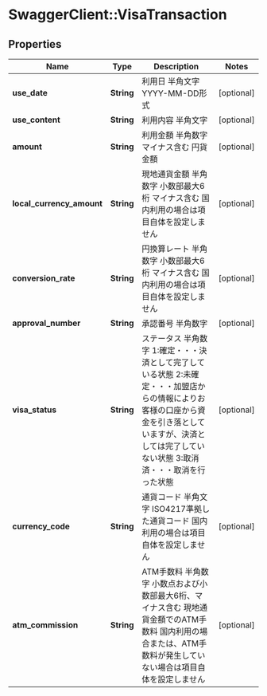 # SwaggerClient::VisaTransaction

## Properties
Name | Type | Description | Notes
------------ | ------------- | ------------- | -------------
**use_date** | **String** | 利用日 半角文字 YYYY-MM-DD形式  | [optional]
**use_content** | **String** | 利用内容 半角文字 | [optional]
**amount** | **String** | 利用金額 半角数字 マイナス含む 円貨金額 | [optional]
**local_currency_amount** | **String** | 現地通貨金額 半角数字 小数部最大6桁 マイナス含む 国内利用の場合は項目自体を設定しません | [optional]
**conversion_rate** | **String** | 円換算レート 半角数字 小数部最大6桁 マイナス含む 国内利用の場合は項目自体を設定しません | [optional]
**approval_number** | **String** | 承認番号 半角数字 | [optional]
**visa_status** | **String** | ステータス 半角数字 1:確定・・・決済として完了している状態 2:未確定・・・加盟店からの情報によりお客様の口座から資金を引き落としていますが、決済としては完了していない状態 3:取消済・・・取消を行った状態 | [optional]
**currency_code** | **String** | 通貨コード 半角文字 ISO4217準拠した通貨コード 国内利用の場合は項目自体を設定しません | [optional]
**atm_commission** | **String** | ATM手数料 半角数字 小数点および小数部最大6桁、マイナス含む 現地通貨金額でのATM手数料 国内利用の場合または、ATM手数料が発生していない場合は項目自体を設定しません  | [optional]
